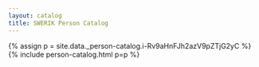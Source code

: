 ```yaml
---
layout: catalog
title: SWERIK Person Catalog
---
```

{% assign p = site.data._person-catalog.i-Rv9aHnFJh2azV9pZTjG2yC %}
{% include person-catalog.html p=p %}

